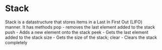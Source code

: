 # Stack

Stack is a datastructure that stores items in a Last In First Out (LIFO) manner.
It has methods
pop - removes the last element added to the stack
push - Adds a new element onto the stack
peek - Gets the last element added to the stack
size - Gets the size of the stack;
clear - Clears the stack completely
